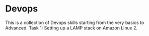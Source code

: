 # Devops

This is a collection of Devops skills starting from the very basics to Advanced. 
Task 1: Setting up a LAMP stack on Amazon Linux 2.
